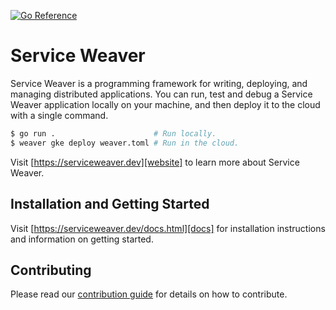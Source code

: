 [![Go Reference](https://pkg.go.dev/badge/github.com/ServiceWeaver/weaver.svg)](https://pkg.go.dev/github.com/ServiceWeaver/weaver)

# Service Weaver

Service Weaver is a programming framework for writing, deploying, and managing
distributed applications. You can run, test and debug a Service Weaver
application locally on your machine, and then deploy it to the
cloud with a single command.

```bash
$ go run .                      # Run locally.
$ weaver gke deploy weaver.toml # Run in the cloud.
```

Visit [https://serviceweaver.dev][website] to learn more about Service Weaver.

## Installation and Getting Started

Visit [https://serviceweaver.dev/docs.html][docs] for installation
instructions and information on getting started.

## Contributing

Please read our [contribution guide](./CONTRIBUTING.md) for details on how
to contribute.

[website]: https://serviceweaver.dev
[docs]: https://serviceweaver.dev/docs.html
